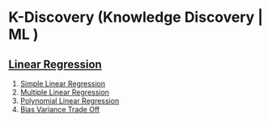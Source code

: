 # K-Discovery (Knowledge Discovery | ML )

## [Linear Regression](/Linear-Regression/README.md)
1. [Simple Linear Regression](/Linear-Regression/1-SLR.ipynb)
2. [Multiple Linear Regression](/Linear-Regression/2-MLR.ipynb)
3. [Polynomial Linear Regression](/Linear-Regression/3-PLR.ipynb)
4. [Bias Variance Trade Off](/Linear-Regression/4-Bias-Variance-TradeOff.ipynb)